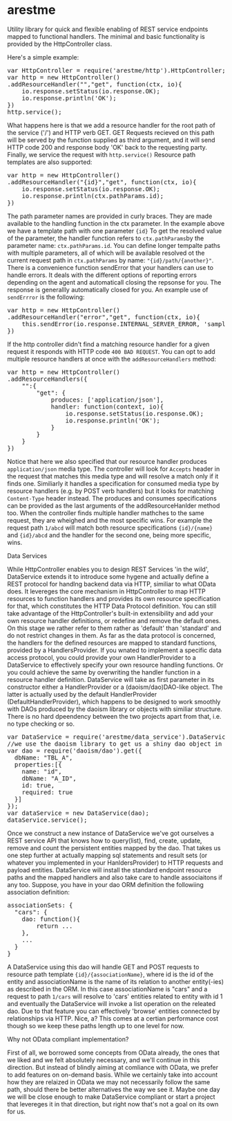# arestme
Utility library for quick and flexible enabling of REST service endpoints mapped to functional handlers.
The minimal and basic functionality is provided by the HttpController class. 

Here's a simple example:
<pre>
var HttpController = require('arestme/http').HttpController;
var http = new HttpController()
.addResourceHandler("","get", function(ctx, io){
	io.response.setStatus(io.response.OK);
	io.response.println('OK');
})
http.service();
</pre>

What happens here is that we add a resource handler for the root path of the service ('/') and HTTP verb GET. GET Requests recieved on this path will be served by the function supplied as third argument, and it will send HTTP code 200 and response body 'OK' back to the requesting party. Finally, we service the request with `http.service()`
Resource path templates are also supported:
<pre>
var http = new HttpController()
.addResourceHandler("{id}","get", function(ctx, io){
	io.response.setStatus(io.response.OK);
	io.response.println(ctx.pathParams.id);
})
</pre>
The path parameter names are provided in curly braces. They are made available to the handling function in the ctx parameter. In the example above we have a template path with one parameter `{id}` To get the resolved value of the parameter, the handler function refers to `ctx.pathParams`by the parameter name: `ctx.pathParams.id`. You can define longer tempalte paths with multiple parameters, all of which will be available resolved ot the current request path in `ctx.pathParams` by name: `"{id}/path/{another}"`.
There is a convenience function sendError that your handlers can use to handle errors. It deals with the different options of reporting errors depending on the agent and automaticall closing the repsonse for you. The response is generallly automatically closed for you. An example use of `sendErrror` is the following:
<pre>
var http = new HttpController()
.addResourceHandler("error","get", function(ctx, io){
	this.sendError(io.response.INTERNAL_SERVER_ERROR, 'sample error response');
})
</pre>
If the http controller didn't find a matching resource handler for a given request it responds with HTTP code `400 BAD REQUEST`.
You can opt to add multiple resource handlers at once with the `addResourceHandlers` method:
<pre>
var http = new HttpController()
.addResourceHandlers({
	"":{
		"get": {
			produces: ['application/json'],
			handler: function(context, io){
				io.response.setStatus(io.response.OK);
				io.response.println('OK');
			}	
		}
	}
})
</pre>
Notice that here we also specified that our resource handler produces `application/json` media type. The controller will look for `Accepts` header in the request that matches this media type and will resolve a match only if it finds one. Similiarly it handles a specification for consumed media type by resource handlers (e.g. by POST verb handlers) but it looks for matching `Content-Type` header instead. The produces and consumes specifications can be provided as the last arguments of the addResourceHanlder method too.
When the controller finds multiple handler mathches to the same request, they are wheighed and the most specific wins. For example the request path `1/abcd` will match both resource specifications `{id}/{name}` and `{id}/abcd` and the handler for the second one, being more specific, wins. 


Data Services

While HttpController enables you to design REST Services 'in the wild', DataService extends it to introduce some hygene and actually define a REST protocol for handlng backend data via HTTP, similiar to what OData does. It levereges the core mechanism in HttpController to map HTTP resources to function handlers and provides its own resource specification for that, which constitutes the HTTP Data Protocol definition. You can still take advantage of the HttpController's built-in extensibility and add your own resource handler definitions, or redefine and remove the default ones. On this stage we rather refer to them rather as 'default' than 'standard' and do not restrict changes in them. As far as the data protocol is concerned, the handlers for the defined resources are mapped to standard functions, provided by a HandlersProvider. If you wnated to implement a specific data access protocol, you could provide your own HandlerProvider to a DataService to effectively specify your own resource handling functions. Or you could achieve the same by overwriting the handler function in a resource handler definition. DataService will take as first parameter in its constructor either a HandlerProvider or a (daoism/dao)DAO-like object. The latter is actually used by the default HandlerProvider (DefaultHandlerProvider), which happens to be designed to work smoothly with DAOs produced by the daoism library or objects with similiar structure. There is no hard dpeendency between the two projects apart from that, i.e. no type checking or so.

<pre>
var DataService = require('arestme/data_service').DataService;
//we use the daoism library to get us a shiny dao object in fewer lines
var dao = require('daoism/dao').get({
  dbName: "TBL_A",
  properties:[{
    name: "id",
    dbName: "A_ID",
    id: true,
    required: true
  }]
});
var dataService = new DataService(dao);
dataService.service();
</pre>
Once we construct a new instance of DataService we've got ourselves a REST service API that knows how to query(list), find, create, update, remove and count the persistent entities mapped by the dao. That takes us one step further at actually mapping sql statements and result sets (or whatever you implemented in your HanldersProvider) to HTTP requests and payload entities.
DataService will install the standard endpoint resource paths and the mapped handlers and also take care to handle associaitons if any too. Suppose, you have in your dao ORM definition the followiing association definition:
<pre>
associationSets: {
  "cars": {
    dao: function(){
    	return ...
    },
    ...
  }
}
</pre>
A DataService using this dao will handle GET and POST requests to resource path template `{id}/{associationName}`, where id is the id of the entity and associationName is the name of its relation to another entity(-ies) as described in the ORM. In this case associationName is "cars" and a request to path `1/cars` will resolve to 'cars' entities related to entity with id 1 and eventually the DataService will invoke a list operation on the releated dao. Due to that feature you can effectively 'browse' entities connected by relationships via HTTP. Nice, a? This comes at a certian performance cost though so we keep these paths length up to one level for now. 


Why not OData compliant implementation?

First of all, we borrowed some concepts from OData already, the ones that we liked and we felt absolutely necessary, and we'll continue in this direction. But instead of blindly aiming at comliance with OData, we prefer to add features on on-demand basis. While we certainly take into account how they are relaized in OData we may not necessarily follow the same path, should there be better alternatives the way we see it. Maybe one day we will be close enough to make DataService compliant or start a project that levereges it in that direction, but right now that's not a goal on its own for us.
